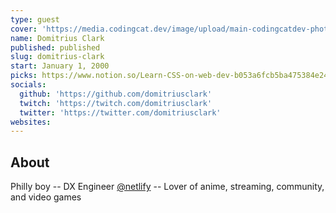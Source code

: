 ```yaml
---
type: guest
cover: 'https://media.codingcat.dev/image/upload/main-codingcatdev-photo/podcast-guest/domitriusclark'
name: Domitrius Clark
published: published
slug: domitrius-clark
start: January 1, 2000
picks: https://www.notion.so/Learn-CSS-on-web-dev-b053a6fcb5ba475384e2472812269ad1, https://www.notion.so/GUI-Challenges-c37331dfe86c40b6b118a50220923623, https://www.notion.so/gradient-style-1032a3c3783f4175aec4c442a27a891f
socials:
  github: 'https://github.com/domitriusclark'
  twitch: 'https://twitch.com/domitriusclark'
  twitter: 'https://twitter.com/domitriusclark'
websites:
---
```


## About

Philly boy -- DX Engineer [@netlify](https://twitter.com/netlify) -- Lover of anime, streaming, community, and video games
